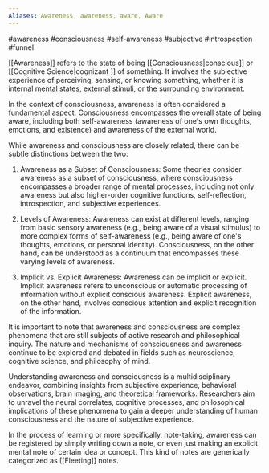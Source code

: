 ```yaml
---
Aliases: Awareness, awareness, aware, Aware
---
```

#awareness #consciousness #self-awareness #subjective #introspection #funnel

[[Awareness]] refers to the state of being [[Consciousness|conscious]] or [[Cognitive Science|cognizant ]] of something. It involves the subjective experience of perceiving, sensing, or knowing something, whether it is internal mental states, external stimuli, or the surrounding environment.

In the context of consciousness, awareness is often considered a fundamental aspect. Consciousness encompasses the overall state of being aware, including both self-awareness (awareness of one's own thoughts, emotions, and existence) and awareness of the external world.

While awareness and consciousness are closely related, there can be subtle distinctions between the two:

1. Awareness as a Subset of Consciousness: Some theories consider awareness as a subset of consciousness, where consciousness encompasses a broader range of mental processes, including not only awareness but also higher-order cognitive functions, self-reflection, introspection, and subjective experiences.
    
2. Levels of Awareness: Awareness can exist at different levels, ranging from basic sensory awareness (e.g., being aware of a visual stimulus) to more complex forms of self-awareness (e.g., being aware of one's thoughts, emotions, or personal identity). Consciousness, on the other hand, can be understood as a continuum that encompasses these varying levels of awareness.
    
3. Implicit vs. Explicit Awareness: Awareness can be implicit or explicit. Implicit awareness refers to unconscious or automatic processing of information without explicit conscious awareness. Explicit awareness, on the other hand, involves conscious attention and explicit recognition of the information.
    

It is important to note that awareness and consciousness are complex phenomena that are still subjects of active research and philosophical inquiry. The nature and mechanisms of consciousness and awareness continue to be explored and debated in fields such as neuroscience, cognitive science, and philosophy of mind.

Understanding awareness and consciousness is a multidisciplinary endeavor, combining insights from subjective experience, behavioral observations, brain imaging, and theoretical frameworks. Researchers aim to unravel the neural correlates, cognitive processes, and philosophical implications of these phenomena to gain a deeper understanding of human consciousness and the nature of subjective experience.

In the process of learning or more specifically, note-taking, awareness can be registered by simply writing down a note, or even just making an explicit mental note of certain idea or concept. This kind of notes are generically categorized as [[Fleeting]] notes.